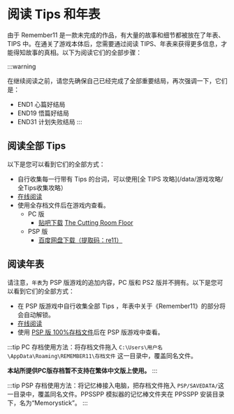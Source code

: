 # 阅读 Tips 和年表


由于 Remember11 是一款未完成的作品，有大量的故事和细节都被放在了年表、TIPS 中。在通关了游戏本体后，您需要通过阅读 TIPS、年表来获得更多信息，才能得知故事的真相。以下为阅读它们的全部步骤：

:::warning

在继续阅读之前，请您先确保自己已经完成了全部重要结局，再次强调一下，它们是：

- END1 心篇好结局
- END19 悟篇好结局
- END31 计划失败结局
:::

## 阅读全部 Tips

以下是您可以看到它们的全部方式：

- 自行收集每一行带有 Tips 的台词，可以使用[全 TIPS 攻略](/data/游戏攻略/全Tips收集攻略）
- [在线阅读](/data/剧情资料/全Tips一览)
- 使用全存档文件后在游戏内查看。
  - PC 版
    - [贴吧下载](https://tieba.baidu.com/p/6203540645) [The Cutting Room Floor](<https://tcrf.net/Notes:Remember_11:_The_Age_of_Infinity_(Windows)>)
  - PSP 版
    - [百度网盘下载（提取码：re11）](https://pan.baidu.com/s/13yunpbge2mGgDIXLBzG8sg?pwd=re11)

## 阅读年表

请注意，`年表`为 PSP 版游戏的追加内容，PC 版和 PS2 版并不拥有。以下是您可以看到它们的全部方式：

- 在 PSP 版游戏中自行收集全部 Tips ，年表中关于《Remember11》的部分将会自动解锁。
- [在线阅读](/data/剧情资料/游戏年表)
- 使用 [PSP 版 100%存档文件](#阅读全部-tips)后在 PSP 版游戏中查看。

:::tip
PC 存档使用方法：将存档文件拖入 `C:\Users\用户名\AppData\Roaming\REMEMBER11\存档文件` 这一目录中，覆盖同名文件。

**本站所提供PC版存档暂不支持在繁体中文版上使用。**
:::

:::tip
PSP 存档使用方法：将记忆棒接入电脑，把存档文件拖入 `PSP/SAVEDATA/`这一目录中，覆盖同名文件。PPSSPP 模拟器的记忆棒文件夹在 PPSSPP 安装目录下，名为“Memorystick”。
:::
